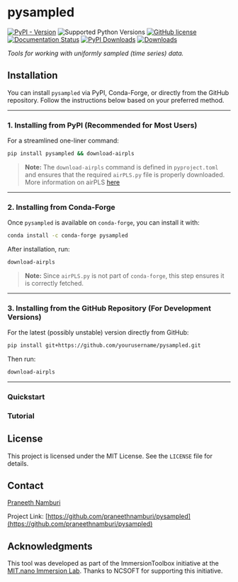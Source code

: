 # pysampled

[![PyPI - Version](https://img.shields.io/pypi/v/pysampled.svg?logo=pypi&label=PyPI&logoColor=gold)](https://pypi.org/project/pysampled/)
![Supported Python Versions](https://img.shields.io/static/v1?label=python&message=>=3.7&color=green)
[![GitHub license](https://img.shields.io/badge/license-MIT-blue.svg)](https://raw.githubusercontent.com/praneethnamburi/pysampled/main/LICENSE)
[![Documentation Status](https://readthedocs.org/projects/pysampled/badge/?version=latest)](https://pysampled.readthedocs.io)
[![PyPI Downloads](https://img.shields.io/pypi/dw/pysampled.svg?label=PyPI%20downloads)](
https://pypi.org/project/pysampled/)
[![Downloads](https://pepy.tech/badge/pysampled)](https://pepy.tech/project/pysampled)

*Tools for working with uniformly sampled (time series) data.*

## Installation

You can install `pysampled` via PyPI, Conda-Forge, or directly from the GitHub repository. Follow the instructions below based on your preferred method.

---

### **1. Installing from PyPI (Recommended for Most Users)**

For a streamlined one-liner command:
```sh
pip install pysampled && download-airpls
```

> **Note:** The `download-airpls` command is defined in `pyproject.toml` and ensures that the required `airPLS.py` file is properly downloaded. More information on airPLS [here](https://github.com/zmzhang/airPLS/tree/master)

---

### **2. Installing from Conda-Forge**
Once `pysampled` is available on `conda-forge`, you can install it with:

```sh
conda install -c conda-forge pysampled
```

After installation, run:
```sh
download-airpls
```

> **Note:** Since `airPLS.py` is not part of `conda-forge`, this step ensures it is correctly fetched.

---

### **3. Installing from the GitHub Repository (For Development Versions)**
For the latest (possibly unstable) version directly from GitHub:

```bash
pip install git+https://github.com/yourusername/pysampled.git
```

Then run:
```bash
download-airpls
```

---


### Quickstart

### Tutorial

## License

This project is licensed under the MIT License. See the `LICENSE` file for details.


## Contact

[Praneeth Namburi](https://praneethnamburi.com)

Project Link: [https://github.com/praneethnamburi/pysampled](https://github.com/praneethnamburi/pysampled)


## Acknowledgments

This tool was developed as part of the ImmersionToolbox initiative at the [MIT.nano Immersion Lab](https://immersion.mit.edu). Thanks to NCSOFT for supporting this initiative.
